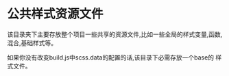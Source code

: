 # 公共样式资源文件

该目录夹下主要存放整个项目一些共享的资源文件,比如一些全局的样式变量,函数,
混合,基础样式等。

如果你没有改变build.js中scss.data的配置的话,该目录下必需存放一个base的
样式文件。

